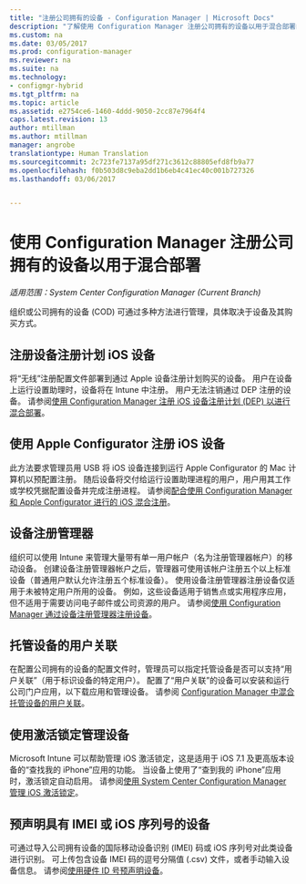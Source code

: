 ```yaml
---
title: "注册公司拥有的设备 - Configuration Manager | Microsoft Docs"
description: "了解使用 Configuration Manager 注册公司拥有的设备以用于混合部署的不同方法。"
ms.custom: na
ms.date: 03/05/2017
ms.prod: configuration-manager
ms.reviewer: na
ms.suite: na
ms.technology:
- configmgr-hybrid
ms.tgt_pltfrm: na
ms.topic: article
ms.assetid: e2754ce6-1460-4ddd-9050-2cc87e7964f4
caps.latest.revision: 13
author: mtillman
ms.author: mtillman
manager: angrobe
translationtype: Human Translation
ms.sourcegitcommit: 2c723fe7137a95df271c3612c88805efd8fb9a77
ms.openlocfilehash: f0b503d8c9eba2dd1b6eb4c41ec40c001b727326
ms.lasthandoff: 03/06/2017


---
```

# <a name="enroll-company-owned-devices-for-hybrid-deployments-with-configuration-manager"></a>使用 Configuration Manager 注册公司拥有的设备以用于混合部署

*适用范围：System Center Configuration Manager (Current Branch)*

组织或公司拥有的设备 (COD) 可通过多种方法进行管理，具体取决于设备及其购买方式。  

## <a name="enroll-device-enrollment-program-ios-devices"></a>注册设备注册计划 iOS 设备  
 将“无线”注册配置文件部署到通过 Apple 设备注册计划购买的设备。 用户在设备上运行设置助理时，设备将在 Intune 中注册。  用户无法注销通过 DEP 注册的设备。 请参阅[使用 Configuration Manager 注册 iOS 设备注册计划 (DEP) 以进行混合部署](../../mdm/deploy-use/ios-device-enrollment-program-for-hybrid.md)。  

## <a name="enroll-ios-devices-with-apple-configurator"></a>使用 Apple Configurator 注册 iOS 设备  
 此方法要求管理员用 USB 将 iOS 设备连接到运行 Apple Configurator 的 Mac 计算机以预配置注册。 随后设备将交付给运行设置助理进程的用户，用户用其工作或学校凭据配置设备并完成注册进程。 请参阅[配合使用 Configuration Manager 和 Apple Configurator 进行的 iOS 混合注册](../../mdm/deploy-use/ios-hybrid-enrollment-using-apple-configurator.md)。  

## <a name="device-enrollment-manager"></a>设备注册管理器  
 组织可以使用 Intune 来管理大量带有单一用户帐户（名为注册管理器帐户）的移动设备。 创建设备注册管理器帐户之后，管理器可使用该帐户注册五个以上标准设备（普通用户默认允许注册五个标准设备）。 使用设备注册管理器注册设备仅适用于未被特定用户所用的设备。 例如，这些设备适用于销售点或实用程序应用，但不适用于需要访问电子邮件或公司资源的用户。 请参阅[使用 Configuration Manager 通过设备注册管理器注册设备](../../mdm/deploy-use/enroll-devices-with-device-enrollment-manager.md)。  

## <a name="user-affinity-for-managed-devices"></a>托管设备的用户关联  
 在配置公司拥有的设备的配置文件时，管理员可以指定托管设备是否可以支持“用户关联”（用于标识设备的特定用户）。 配置了“用户关联”的设备可以安装和运行公司门户应用，以下载应用和管理设备。 请参阅 [Configuration Manager 中混合托管设备的用户关联](../../mdm/deploy-use/user-affinity-for-hybrid-managed-devices.md)。  

## <a name="manage-devices-with-activation-lock"></a>使用激活锁定管理设备  
 Microsoft Intune 可以帮助管理 iOS 激活锁定，这是适用于 iOS 7.1 及更高版本设备的“查找我的 iPhone”应用的功能。 当设备上使用了“查到我的 iPhone”应用时，激活锁定自动启用。 请参阅[使用 System Center Configuration Manager 管理 iOS 激活锁定](../../mdm/deploy-use/manage-ios-activation-lock.md)。

 ## <a name="predeclare-devices-with-imei-or-ios-serial-numbers"></a>预声明具有 IMEI 或 iOS 序列号的设备

可通过导入公司拥有设备的国际移动设备识别 (IMEI) 码或 iOS 序列号对此类设备进行识别。 可上传包含设备 IMEI 码的逗号分隔值 (.csv) 文件，或者手动输入设备信息。  请参阅[使用硬件 ID 号预声明设备](../../mdm/deploy-use/predeclare-devices-with-hardware-id.md)。

